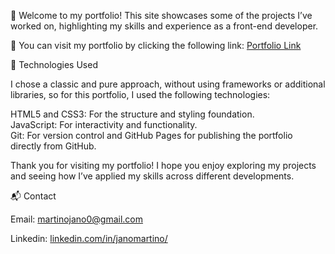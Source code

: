 👋 Welcome to my portfolio! This site showcases some of the projects I’ve worked on, highlighting my skills and experience as a front-end developer.

🔗 You can visit my portfolio by clicking the following link: [Portfolio Link](https://janom2.github.io/)

🚀 Technologies Used


I chose a classic and pure approach, without using frameworks or additional libraries, so for this portfolio, I used the following technologies:

HTML5 and CSS3: For the structure and styling foundation.  
JavaScript: For interactivity and functionality.  
Git: For version control and GitHub Pages for publishing the portfolio directly from GitHub.  


Thank you for visiting my portfolio! I hope you enjoy exploring my projects and seeing how I’ve applied my skills across different developments.

📬 Contact


Email: martinojano0@gmail.com


Linkedin: [linkedin.com/in/janomartino/](https://www.linkedin.com/in/janomartino/)
